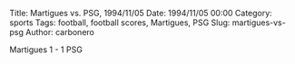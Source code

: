 Title: Martigues vs. PSG, 1994/11/05
Date: 1994/11/05 00:00
Category: sports
Tags: football, football scores, Martigues, PSG
Slug: martigues-vs-psg
Author: carbonero


Martigues 1 - 1 PSG
